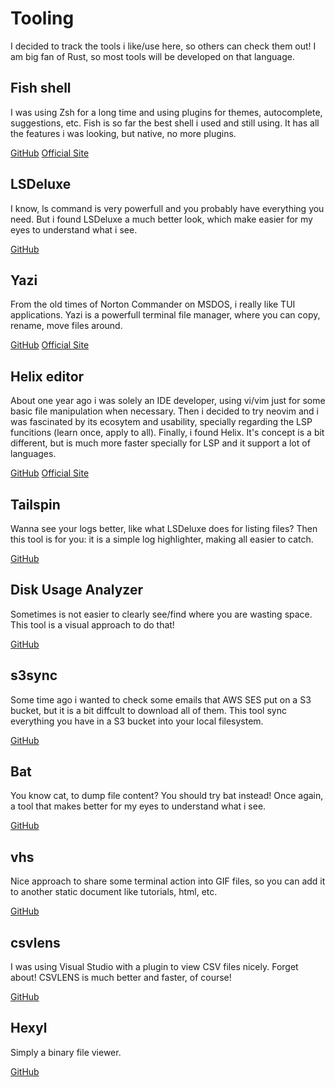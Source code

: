 # Tooling

I decided to track the tools i like/use here, so others can check them out!
I am big fan of Rust, so most tools will be developed on that language.

## Fish shell

I was using Zsh for a long time and using plugins for themes, autocomplete, suggestions, etc.
Fish is so far the best shell i used and still using. It has all the features i was looking, but native, no more plugins.

[GitHub](https://github.com/fish-shell/fish-shell)
[Official Site](https://fishshell.com/)

## LSDeluxe

I know, ls command is very powerfull and you probably have everything you need.
But i found LSDeluxe a much better look, which make easier for my eyes to understand what i see.

[GitHub](https://github.com/lsd-rs/lsd)

## Yazi

From the old times of Norton Commander on MSDOS, i really like TUI applications.
Yazi is a powerfull terminal file manager, where you can copy, rename, move files around.

[GitHub](https://github.com/sxyazi/yazi)
[Official Site](https://yazi-rs.github.io/)

## Helix editor

About one year ago i was solely an IDE developer, using vi/vim just for some basic file manipulation when necessary.
Then i decided to try neovim and i was fascinated by its ecosytem and usability, specially regarding the LSP funcitions (learn once, apply to all).
Finally, i found Helix. It's concept is a bit different, but is much more faster specially for LSP and it support a lot of languages.

[GitHub](https://github.com/helix-editor/helix)
[Official Site](https://helix-editor.com/)

## Tailspin

Wanna see your logs better, like what LSDeluxe does for listing files?
Then this tool is for you: it is a simple log highlighter, making all easier to catch.

[GitHub](https://github.com/bensadeh/tailspin)

## Disk Usage Analyzer

Sometimes is not easier to clearly see/find where you are wasting space.
This tool is a visual approach to do that!

[GitHub](https://github.com/Byron/dua-cli)

## s3sync

Some time ago i wanted to check some emails that AWS SES put on a S3 bucket, but it is a bit diffcult to download all of them.
This tool sync everything you have in a S3 bucket into your local filesystem.

[GitHub](https://github.com/nidor1998/s3sync)

## Bat

You know cat, to dump file content? You should try bat instead!
Once again, a tool that makes better for my eyes to understand what i see.

[GitHub](https://github.com/sharkdp/bat)

## vhs

Nice approach to share some terminal action into GIF files, so you can add it to another static document like tutorials, html, etc.

[GitHub](https://github.com/charmbracelet/vhs)

## csvlens

I was using Visual Studio with a plugin to view CSV files nicely.
Forget about! CSVLENS is much better and faster, of course!

[GitHub](https://github.com/YS-L/csvlens)

## Hexyl

Simply a binary file viewer.

[GitHub](https://github.com/sharkdp/hexyl)

